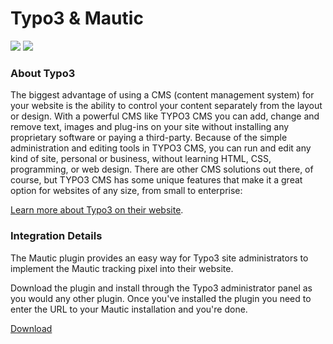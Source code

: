 # Typo3 & Mautic
   ![](https://www.mautic.org/wp-content/uploads/2014/10/typo3_128.png)
    ![](https://www.mautic.org/wp-content/uploads/2014/09/Mautic_Logo_LB.png)
      
### About Typo3
  The biggest advantage of using a CMS (content management system) for your website is the ability to control your content separately from the layout or design. With a powerful CMS like TYPO3 CMS you can add, change and remove text, images and plug-ins on your site without installing any proprietary software or paying a third-party. Because of the simple administration and editing tools in TYPO3 CMS, you can run and edit any kind of site, personal or business, without learning HTML, CSS, programming, or web design. There are other CMS solutions out there, of course, but TYPO3 CMS has some unique features that make it a great option for websites of any size, from small to enterprise:   

 [Learn more about Typo3 on their website](http://www.typo3.org).  

   
### Integration Details
   The Mautic plugin provides an easy way for Typo3 site administrators to implement the Mautic tracking pixel into their website.   

Download the plugin and install through the Typo3 administrator panel as you would any other plugin. Once you've installed the plugin you need to enter the URL to your Mautic installation and you're done.    

 [Download](https://github.com/mautic/mautic-typo3/archive/master.zip)
